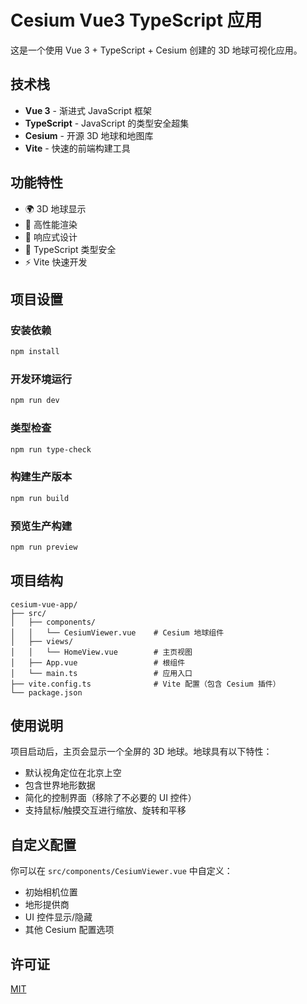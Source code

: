 # Cesium Vue3 TypeScript 应用

这是一个使用 Vue 3 + TypeScript + Cesium 创建的 3D 地球可视化应用。

## 技术栈

- **Vue 3** - 渐进式 JavaScript 框架
- **TypeScript** - JavaScript 的类型安全超集
- **Cesium** - 开源 3D 地球和地图库
- **Vite** - 快速的前端构建工具

## 功能特性

- 🌍 3D 地球显示
- 🚀 高性能渲染
- 📱 响应式设计
- 🔧 TypeScript 类型安全
- ⚡ Vite 快速开发

## 项目设置

### 安装依赖
```sh
npm install
```

### 开发环境运行
```sh
npm run dev
```

### 类型检查
```sh
npm run type-check
```

### 构建生产版本
```sh
npm run build
```

### 预览生产构建
```sh
npm run preview
```

## 项目结构

```
cesium-vue-app/
├── src/
│   ├── components/
│   │   └── CesiumViewer.vue    # Cesium 地球组件
│   ├── views/
│   │   └── HomeView.vue        # 主页视图
│   ├── App.vue                 # 根组件
│   └── main.ts                 # 应用入口
├── vite.config.ts              # Vite 配置（包含 Cesium 插件）
└── package.json
```

## 使用说明

项目启动后，主页会显示一个全屏的 3D 地球。地球具有以下特性：

- 默认视角定位在北京上空
- 包含世界地形数据
- 简化的控制界面（移除了不必要的 UI 控件）
- 支持鼠标/触摸交互进行缩放、旋转和平移

## 自定义配置

你可以在 `src/components/CesiumViewer.vue` 中自定义：

- 初始相机位置
- 地形提供商
- UI 控件显示/隐藏
- 其他 Cesium 配置选项

## 许可证

[MIT](./LICENSE)